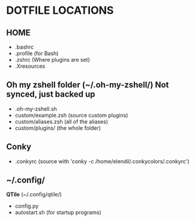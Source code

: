 # DOTFILE LOCATIONS

## HOME

- .bashrc
- .profile (for Bash)
- .zshrc (Where plugins are set)
- .Xresources

## Oh my zshell folder (~/.oh-my-zshell/) **Not synced, just backed up**

- .oh-my-zshell.sh
- custom/example.zsh (source custom plugins)
- custom/aliases.zsh (all of the aliases)
- custom/plugins/ (the whole folder)

## Conky

- .conkyrc (source with 'conky -c /home/elendil/.conkycolors/.conkyrc')

## ~/.config/

**QTile** (~/.config/qtile/)

- config.py
- autostart.sh (for startup programs) 

